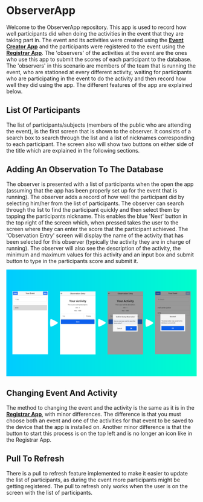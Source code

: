 # ObserverApp

Welcome to the ObserverApp repository. This app is used to record how well participants did when doing the activities in the event that they are taking part in. The event and its activities were created using the **[Event Creator App][1]** and the participants were registered to the event using the **[Registrar App][2]**. The 'observers' of the activities at the event are the ones who use this app to submit the scores of each participant to the database. The 'observers' in this scenario are members of the team that is running the event, who are stationed at every different activity, waiting for participants who are participating in the event to do the activity and then record how well they did using the app. The different features of the app are explained below.

## List Of Participants

The list of participants/subjects (members of the public who are attending the event), is the first screen that is shown to the observer. It consists of a search box to search through the list and a list of nicknames corresponding to each participant. The screen also will show two buttons on either side of the title which are explained in the following sections.

## Adding An Observation To The Database

The observer is presented with a list of participants when the open the app (assuming that the app has been properly set up for the event that is running). The observer adds a record of how well the participant did by selecting him/her from the list of participants. The observer can search through the list to find the participant quickly and then select them by tapping the participants nickname. This enables the blue 'Next' button in the top right of the screen which, when pressed takes the user to the screen where they can enter the score that the participant achieved. The 'Observation Entry' screen will display the name of the activity that has been selected for this observer (typically the activity they are in charge of running). The observer will also see the description of the activity, the minimum and maximum values for this activity and an input box and submit button to type in the participants score and submit it.

![AddingObservation](./README_assets/AddingObservation.png)

## Changing Event And Activity

The method to changing the event and the activity is the same as it is in the **[Registrar App][3]**, with minor differences. The difference is that you must choose both an event and one of the activities for that event to be saved to the device that the app is installed on. Another minor difference is that the button to start this process is on the top left and is no longer an icon like in the Registrar App.

## Pull To Refresh

There is a pull to refresh feature implemented to make it easier to update the list of participants, as during the event more participants might be getting registered. The pull to refresh only works when the user is on the screen with the list of participants.

[1]: https://github.com/RatchetC/EventCreatorApp
[2]: https://github.com/RatchetC/RegistrarApp
[3]: https://github.com/RatchetC/RegistrarApp#changing-the-event